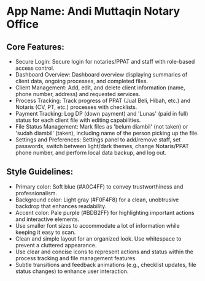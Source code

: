 # **App Name**: Andi Muttaqin Notary Office

## Core Features:

- Secure Login: Secure login for notaries/PPAT and staff with role-based access control.
- Dashboard Overview: Dashboard overview displaying summaries of client data, ongoing processes, and completed files.
- Client Management: Add, edit, and delete client information (name, phone number, address) and requested services.
- Process Tracking: Track progress of PPAT (Jual Beli, Hibah, etc.) and Notaris (CV, PT, etc.) processes with checklists.
- Payment Tracking: Log DP (down payment) and 'Lunas' (paid in full) status for each client file with editing capabilities.
- File Status Management: Mark files as 'belum diambil' (not taken) or 'sudah diambil' (taken), including name of the person picking up the file.
- Settings and Preferences: Settings panel to add/remove staff, set passwords, switch between light/dark themes, change Notaris/PPAT phone number, and perform local data backup, and log out.

## Style Guidelines:

- Primary color: Soft blue (#A0C4FF) to convey trustworthiness and professionalism.
- Background color: Light gray (#F0F4F8) for a clean, unobtrusive backdrop that enhances readability.
- Accent color: Pale purple (#BDB2FF) for highlighting important actions and interactive elements.
- Use smaller font sizes to accommodate a lot of information while keeping it easy to scan.
- Clean and simple layout for an organized look. Use whitespace to prevent a cluttered appearance.
- Use clear and concise icons to represent actions and status within the process tracking and file management features.
- Subtle transitions and feedback animations (e.g., checklist updates, file status changes) to enhance user interaction.